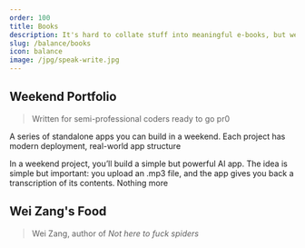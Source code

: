 ```yaml
---
order: 100
title: Books
description: It's hard to collate stuff into meaningful e-books, but we've done our best
slug: /balance/books
icon: balance
image: /jpg/speak-write.jpg
---
```


## Weekend Portfolio

> Written for semi-professional coders ready to go pr0

A series of standalone apps you can build in a weekend. Each project has modern deployment, real-world app structure

In a weekend project, you’ll build a simple but powerful AI app. The idea is simple but important: you upload an .mp3 file, and the app gives you back a transcription of its contents. Nothing more

## Wei Zang's Food

> Wei Zang, author of _Not here to fuck spiders_
